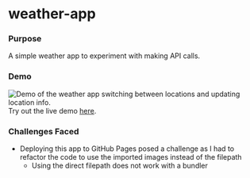 # weather-app

### Purpose
A simple weather app to experiment with making API calls.

### Demo
![Demo of the weather app switching between locations and updating location info.](assets/demo/weatherAppDemo.gif)
Try out the live demo [here](https://justinleski.github.io/weather-app/).

### Challenges Faced
- Deploying this app to GitHub Pages posed a challenge as I had to refactor the code to use the imported images instead of the filepath
    - Using the direct filepath does not work with a bundler


